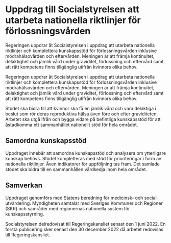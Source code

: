 # Uppdrag till Socialstyrelsen att utarbeta nationella riktlinjer för förlossningsvården

Regeringen uppdrar åt Socialstyrelsen i uppdrag att utarbeta nationella riktlinjer och komplettera kunskapsstöd för förlossningsvården inklusive mödrahälsovården och eftervården. Meningen är att främja kontinuitet, delaktighet och jämlik vård under graviditet, förlossning och eftervård samt att rätt kompetens finns tillgänglig utifrån kvinnors olika behov.

Regeringen uppdrar åt Socialstyrelsen i uppdrag att utarbeta nationella riktlinjer och komplettera kunskapsstöd för förlossningsvården inklusive mödrahälsovården och eftervården. Meningen är att främja kontinuitet, delaktighet och jämlik vård under graviditet, förlossning och eftervård samt att rätt kompetens finns tillgänglig utifrån kvinnors olika behov.

Stödet ska bidra till att kvinnor ska få en jämlik vård och vara delaktiga i beslut som rör deras reproduktiva hälsa även före och efter graviditeten. Arbetet ska utgå ifrån och bygga vidare på befintliga kunskapsstöd för att åstadkomma ett sammanhållet nationellt stöd för hela området.

## Samordna kunskapsstöd

Uppdraget innebär att samordna kunskapsstöd och analysera om ytterligare kunskap behövs. Stödet kompletteras med stöd för prioriteringar i form av nationella riktlinjer. Även indikatorer för uppföljning tas fram. Det samlade stödet ska bidra till en sammanhållen vårdkedja inom hela området.

## Samverkan

Uppdraget genomförs med Statens beredning för medicinsk- och social utvärdering. Myndigheten samtalar med Sveriges Kommuner och Regioner (SKR) och samråder med regionernas nationella system för kunskapsstyrning.

Socialstyrelsen delredovisat till Regeringskansliet senast den 1 juni 2022. En första publicering sker senast den 30 december 2022 då arbetet redovisas till Regeringskansliet.
